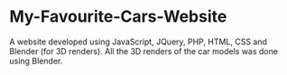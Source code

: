 # My-Favourite-Cars-Website
A website developed using JavaScript, JQuery, PHP, HTML, CSS and Blender (for 3D renders).
All the 3D renders of the car models was done using Blender.
